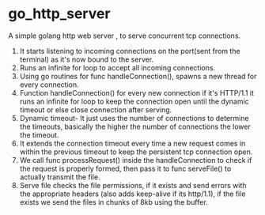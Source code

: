 # go_http_server
A simple golang http web server , to serve concurrent tcp connections.

1. It starts listening to incoming connections on the port(sent from the terminal) as it's now bound to the server.
2. Runs an infinite for loop to accept all incoming connections.
3. Using go routines for func handleConnection(), spawns a new thread for every connection.
4. Function handleConnection() for every new connection if it's HTTP/1.1 it runs an infinite for loop to keep the
    connection open until the dynamic timeout or else close connection after serving.
5. Dynamic timeout- It just uses the number of connections to determine the timeouts, basically the higher the
    number of connections the lower the timeout.
6. It extends the connection timeout every time a new request comes in within the previous timeout to keep the
    persistent tcp connection open.
7. We call func processRequest() inside the handleConnection to check if the request is properly formed, then pass
    it to func serveFile() to actually transmit the file.
8. Serve file checks the file permissions, if it exists and send errors with the appropriate headers (also adds
    keep-alive if its http/1.1), if the file exists we send the files in chunks of 8kb using the buffer.
